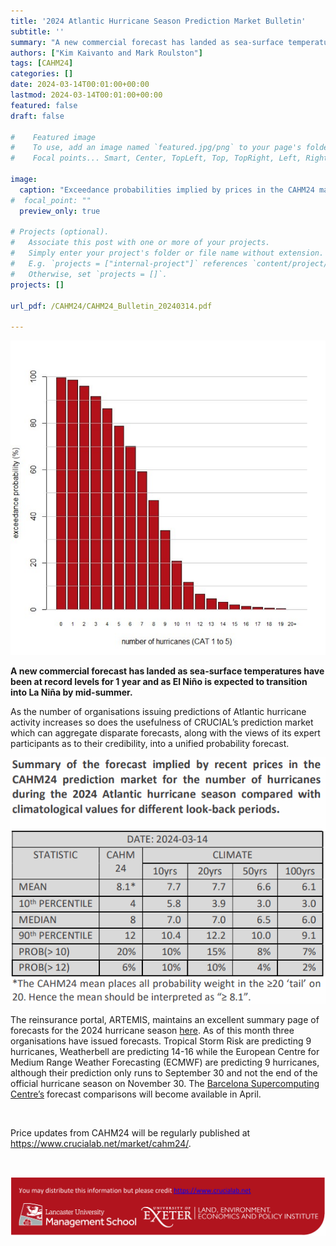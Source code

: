 ```yaml
---
title: '2024 Atlantic Hurricane Season Prediction Market Bulletin'
subtitle: ''
summary: "A new commercial forecast has landed as sea-surface temperatures have been at record levels for 1 year and as El Niño is expected to transition into La Niña by mid-summer."
authors: ["Kim Kaivanto and Mark Roulston"]
tags: [CAHM24]
categories: []
date: 2024-03-14T00:01:00+00:00
lastmod: 2024-03-14T00:01:00+00:00
featured: false
draft: false

#    Featured image
#    To use, add an image named `featured.jpg/png` to your page's folder.
#    Focal points... Smart, Center, TopLeft, Top, TopRight, Left, Right, BottomLeft, Bottom, BottomRight.

image: 
  caption: "Exceedance probabilities implied by prices in the CAHM24 market for the number of hurricanes during the 2024 Atlantic hurricane season."
#  focal_point: ""
  preview_only: true

# Projects (optional).
#   Associate this post with one or more of your projects.
#   Simply enter your project's folder or file name without extension.
#   E.g. `projects = ["internal-project"]` references `content/project/deep-learning/index.md`.
#   Otherwise, set `projects = []`.
projects: []

url_pdf: /CAHM24/CAHM24_Bulletin_20240314.pdf

---
```

![](featured.png "Exceedance probabilities implied by prices in the CAHM24 market for the number of hurricanes during the 2024 Atlantic hurricane season.")

**A new commercial forecast has landed as sea-surface temperatures have been at record levels for 1 year and as El Niño is expected to transition into La Niña by mid-summer.**

As the number of organisations issuing predictions 
of Atlantic hurricane activity increases so does the 
usefulness of CRUCIAL’s prediction market which 
can aggregate disparate forecasts, along with the 
views of its expert participants as to their 
credibility, into a unified probability forecast. 

![table](table.png)

The reinsurance portal, ARTEMIS, maintains an excellent 
summary page of forecasts for the 2024 hurricane season 
[here](https://www.artemis.bm/2024-atlantic-hurricane-season/). 
As of this month three organisations have issued forecasts. 
Tropical Storm Risk are predicting 9 hurricanes, Weatherbell 
are predicting 14-16 while the European Centre for Medium 
Range Weather Forecasting (ECMWF) are predicting 9 
hurricanes, although their prediction only runs to September 
30 and not the end of the official hurricane season on 
November 30. The [Barcelona Supercomputing Centre’s](https://seasonalhurricanepredictions.bsc.es/)
forecast comparisons will become available in April. 

<br> 

Price updates from CAHM24 will be regularly published at https://www.crucialab.net/market/cahm24/.  

<br>

![credits](foot.png) 

<br>
 
